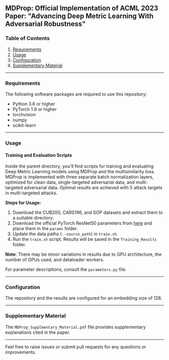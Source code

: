## MDProp: Official Implementation of ACML 2023 Paper: "Advancing Deep Metric Learning With Adversarial Robustness"

### Table of Contents
1. [Requirements](#requirements)
2. [Usage](#usage)
3. [Configuration](#configuration)
4. [Supplementary Material](#supplementary-material)

---

### Requirements

The following software packages are required to use this repository:

- Python 3.6 or higher
- PyTorch 1.9 or higher
- torchvision
- numpy
- scikit-learn

---

### Usage

#### Training and Evaluation Scripts

Inside the parent directory, you'll find scripts for training and evaluating Deep Metric Learning models using MDProp and the multisimilarity loss. MDProp is implemented with three separate batch normalization layers, optimized for clean data, single-targeted adversarial data, and multi-targeted adversarial data. Optimal results are achieved with 5 attack targets in multi-targeted attacks.

**Steps for Usage:**

1. Download the CUB200, CARS196, and SOP datasets and extract them to a suitable directory.
2. Download the official PyTorch ResNet50 parameters from [here](https://download.pytorch.org/models/resnet50-19c8e357.pth) and place them in the `params` folder.
3. Update the data paths (`--source_path`) in `train.sh`.
4. Run the `train.sh` script. Results will be saved in the `Training_Results` folder.

**Note**: There may be minor variations in results due to GPU architecture, the number of GPUs used, and dataloader workers.

For parameter descriptions, consult the `parameters.py` file.

---

### Configuration
The repository and the results are configured for an embedding size of 128.

---

### Supplementary Material
The `MDProp_Supplmentary_Material.pdf` file provides supplementary explanations cited in the paper.

---

Feel free to raise issues or submit pull requests for any questions or improvements.

